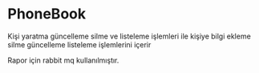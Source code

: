 ﻿# PhoneBook
Kişi yaratma güncelleme silme ve listeleme işlemleri ile kişiye bilgi ekleme silme güncelleme listeleme işlemlerini içerir

Rapor için rabbit mq kullanılmıştır. 
